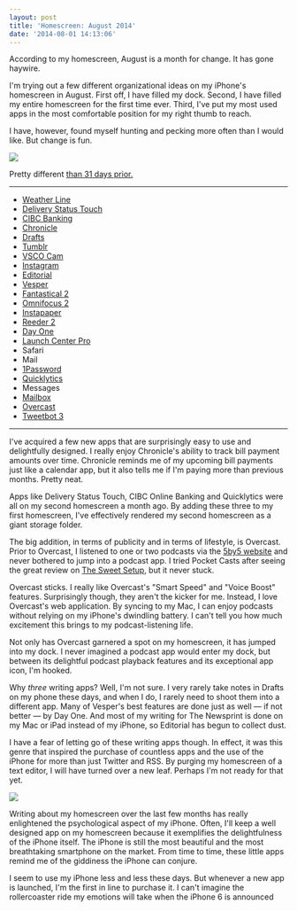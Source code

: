 ```yaml
---
layout: post
title: 'Homescreen: August 2014'
date: '2014-08-01 14:13:06'
---
```



According to my homescreen, August is a month for change. It has gone haywire. 

I'm trying out a few different organizational ideas on my iPhone's homescreen in August. First off, I have filled my dock. Second, I have filled my entire homescreen for the first time ever. Third, I've put my most used apps in the most comfortable position for my right thumb to reach. 

I have, however, found myself hunting and pecking more often than I would like. But change is fun.

![](http://static.thenewsprint.co/media/2014/Jul/Homescreen-August-2014.png)

Pretty different [than 31 days prior.](http://www.thenewsprint.co/2014/07/01/homescreen-july-2014/)

---

* [Weather Line](https://itunes.apple.com/ca/app/weather-line-accurate-forecast/id715319015?mt=8&uo=4&at=1l3v5At)
* [Delivery Status Touch](https://itunes.apple.com/ca/app/delivery-status-touch-package/id290986013?mt=8&uo=4&at=1l3v5At)
* [CIBC Banking](https://itunes.apple.com/ca/app/cibc-mobile-banking/id351448953?mt=8&uo=4&at=1l3v5At)
* [Chronicle](https://itunes.apple.com/ca/app/chronicle-bill-reminders/id572561420?mt=8&uo=4&at=1l3v5At)
* [Drafts](https://itunes.apple.com/ca/app/drafts-quickly-capture-notes/id502385074?mt=8&uo=4&at=1l3v5At)
* [Tumblr](https://itunes.apple.com/ca/app/tumblr/id305343404?mt=8&uo=4&at=1l3v5At)
* [VSCO Cam](https://itunes.apple.com/ca/app/vsco-cam/id588013838?mt=8&uo=4&at=1l3v5At)
* [Instagram](https://itunes.apple.com/ca/app/instagram/id389801252?mt=8&uo=4&at=1l3v5At)
* [Editorial](https://itunes.apple.com/ca/app/editorial/id673907758?mt=8&uo=4&at=1l3v5At)
* [Vesper](https://itunes.apple.com/ca/app/vesper/id655895325?mt=8&uo=4&at=1l3v5At)
* [Fantastical 2](https://itunes.apple.com/ca/app/fantastical-2-for-iphone-calendar/id718043190?mt=8&uo=4&at=1l3v5At)
* [Omnifocus 2](https://itunes.apple.com/ca/app/omnifocus-2-for-iphone/id690305341?mt=8&uo=4&at=1l3v5At)
* [Instapaper](https://itunes.apple.com/ca/app/instapaper/id288545208?mt=8&uo=4&at=1l3v5At)
* [Reeder 2](https://itunes.apple.com/ca/app/reeder-2/id697846300?mt=8&uo=4&at=1l3v5At)
* [Day One](https://itunes.apple.com/ca/app/day-one-journal-diary/id421706526?mt=8&uo=4&at=1l3v5At)
* [Launch Center Pro](https://itunes.apple.com/ca/app/launch-center-pro/id532016360?mt=8&uo=4&at=1l3v5At)
* Safari
* Mail
* [1Password](https://itunes.apple.com/ca/app/1password-password-manager/id568903335?mt=8&uo=4&at=1l3v5At)
* [Quicklytics](https://itunes.apple.com/ca/app/quicklytics-google-analytics/id354890919?mt=8&uo=4&at=1l3v5At)
* Messages
* [Mailbox](https://itunes.apple.com/ca/app/mailbox/id576502633?mt=8&uo=4&at=1l3v5At)
* [Overcast](https://itunes.apple.com/ca/app/overcast-podcast-player/id888422857?mt=8&uo=4&at=1l3v5At)
* [Tweetbot 3](https://itunes.apple.com/ca/app/tweetbot-3-for-twitter-iphone/id722294701?mt=8&uo=4&at=1l3v5At)

---

I've acquired a few new apps that are surprisingly easy to use and delightfully designed. I really enjoy Chronicle's ability to track bill payment amounts over time. Chronicle reminds me of my upcoming bill payments just like a calendar app, but it also tells me if I'm paying more than previous months. Pretty neat.

Apps like Delivery Status Touch, CIBC Online Banking and Quicklytics were all on my second homescreen a month ago. By adding these three to my first homescreen, I've effectively rendered my second homescreen as a giant storage folder.

The big addition, in terms of publicity and in terms of lifestyle, is Overcast. Prior to Overcast, I listened to one or two podcasts via the [5by5 website](http://5by5.tv) and never bothered to jump into a podcast app. I tried Pocket Casts after seeing the great review on [The Sweet Setup](http://thesweetsetup.com/apps/the-best-podcast-client-for-ios/), but it never stuck.

Overcast sticks. I really like Overcast's "Smart Speed" and "Voice Boost" features. Surprisingly though, they aren't the kicker for me. Instead, I love Overcast's web application. By syncing to my Mac, I can enjoy podcasts without relying on my iPhone's dwindling battery. I can't tell you how much excitement this brings to my podcast-listening life.

Not only has Overcast garnered a spot on my homescreen, it has jumped into my dock. I never imagined a podcast app would enter my dock, but between its delightful podcast playback features and its exceptional app icon, I'm hooked.

Why *three* writing apps? Well, I'm not sure. I very rarely take notes in Drafts on my phone these days, and when I do, I rarely need to shoot them into a different app. Many of Vesper's best features are done just as well — if not better — by Day One. And most of my writing for The Newsprint is done on my Mac or iPad instead of my iPhone, so Editorial has begun to collect dust.

I have a fear of letting go of these writing apps though. In effect, it was this genre that inspired the purchase of countless apps and the use of the iPhone for more than just Twitter and RSS. By purging my homescreen of a text editor, I will have turned over a new leaf. Perhaps I'm not ready for that yet. 

![](http://static.thenewsprint.co/media/2014/Jul/P7300773-2.jpg)

Writing about my homescreen over the last few months has really enlightened the psychological aspect of my iPhone. Often, I'll keep a well designed app on my homescreen because it exemplifies the delightfulness of the iPhone itself. The iPhone is still the most beautiful and the most breathtaking smartphone on the market. From time to time, these little apps remind me of the giddiness the iPhone can conjure.

I seem to use my iPhone less and less these days. But whenever a new app is launched, I'm the first in line to purchase it. I can't imagine the rollercoaster ride my emotions will take when the iPhone 6 is announced